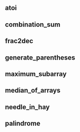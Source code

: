 ## atoi

## combination_sum

## frac2dec

## generate_parentheses

## maximum_subarray

## median_of_arrays

## needle_in_hay

## palindrome
